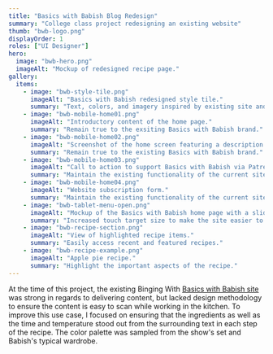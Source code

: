 ```yaml
---
title: "Basics with Babish Blog Redesign"
summary: "College class project redesigning an existing website"
thumb: "bwb-logo.png"
displayOrder: 1
roles: ["UI Designer"]
hero:
  image: "bwb-hero.png"
  imageAlt: "Mockup of redesigned recipe page."
gallery:
  items:
    - image: "bwb-style-tile.png"
      imageAlt: "Basics with Babish redesigned style tile."
      summary: "Text, colors, and imagery inspired by existing site and channel content."
    - image: "bwb-mobile-home01.png"
      imageAlt: "Introductory content of the home page."
      summary: "Remain true to the exsiting Basics with Babish brand."
    - image: "bwb-mobile-home02.png"
      imageAlt: "Screenshot of the home screen featuring a description of Basics with Babish and a featured recipe item."
      summary: "Remain true to the existing Basics with Babish brand."
    - image: "bwb-mobile-home03.png"
      imageAlt: "Call to action to support Basics with Babish via Patreon"
      summary: "Maintain the existing functionality of the current site."
    - image: "bwb-mobile-home04.png"
      imageAlt: "Website subscription form."
      summary: "Maintain the existing functionality of the current site."
    - image: "bwb-tablet-menu-open.png"
      imageAlt: "Mockup of the Basics with Babish home page with a slideout site navigation open."
      summary: "Increased touch target size to make the site easier to use on mobile and tablet devices."
    - image: "bwb-recipe-section.png"
      imageAlt: "View of highlighted recipe items."
      summary: "Easily access recent and featured recipes."
    - image: "bwb-recipe-example.png"
      imageAlt: "Apple pie recipe."
      summary: "Highlight the important aspects of the recipe."
---
```


At the time of this project, the existing Binging With [Basics with Babish site](https://basicswithbabish.co/) was strong in regards to delivering content, but lacked design methodology to ensure the content is easy to scan while working in the kitchen. To improve this use case, I focused on ensuring that the ingredients as well as the time and temperature stood out from the surrounding text in each step of the recipe. The color palette was sampled from the show's set and Babish's typical wardrobe.
